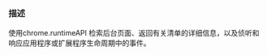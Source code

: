 <!--
 * @Author: saber
 * @Date: 2021-11-25 10:30:07
 * @LastEditTime: 2021-11-25 13:21:00
 * @LastEditors: saber
 * @Description: 
-->
##

### 描述


使用chrome.runtimeAPI 检索后台页面、返回有关清单的详细信息，以及侦听和响应应用程序或扩展程序生命周期中的事件。
